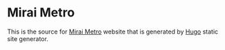 # Mirai Metro

This is the source for [Mirai Metro](https://miraimetro.netlify.app) website that is generated by [Hugo](https://gohugo.io) static site generator. 
